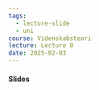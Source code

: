 ```yaml
---
tags:
  - lecture-slide
  - uni
course: Videnskabsteori
lecture: Lecture 0
date: 2025-02-03
---
```

#### Slides

